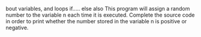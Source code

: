bout variables, and loops
if..... else also
This program will assign a random number to the variable n each time it is executed. Complete the source code in order to print whether the number stored in the variable n is positive or negative.
